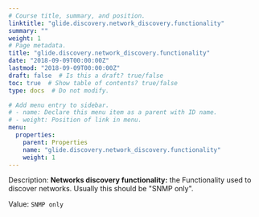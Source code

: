 ```yaml
---
# Course title, summary, and position.
linktitle: "glide.discovery.network_discovery.functionality"
summary: ""
weight: 1
# Page metadata.
title: "glide.discovery.network_discovery.functionality"
date: "2018-09-09T00:00:00Z"
lastmod: "2018-09-09T00:00:00Z"
draft: false  # Is this a draft? true/false
toc: true  # Show table of contents? true/false
type: docs  # Do not modify.

# Add menu entry to sidebar.
# - name: Declare this menu item as a parent with ID name.
# - weight: Position of link in menu.
menu:
  properties:
    parent: Properties
    name: "glide.discovery.network_discovery.functionality"
    weight: 1
---
```


Description: <b>Networks discovery functionality:</b> the Functionality used to discover networks.  Usually this should be "SNMP only".


Value: `SNMP only`